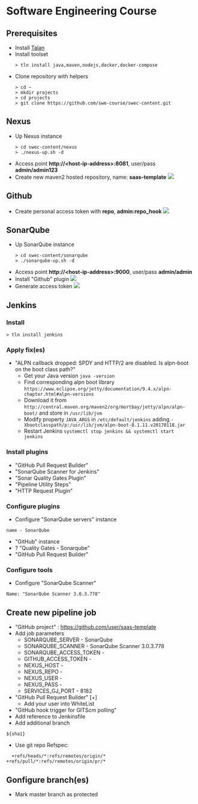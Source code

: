 # Software Engineering Course

## Prerequisites
* Install [Talan](https://github.com/project-talan/talan-core)
* Install toolset
  ```
  > tln install java,maven,nodejs,docker,docker-compose
  ```
* Clone repository with helpers
  ```
  > cd ~
  > mkdir projects
  > cd projects
  > git clone https://github.com/swe-course/swec-content.git
  ```

## Nexus
* Up Nexus instance
  ```
  > cd swec-content/nexus
  > ./nexus-up.sh -d
  ```
* Access point **http://\<host-ip-address\>:8081**, user/pass **admin/admin123**
* Create new maven2 hosted repository, name: **saas-template**
  ![](https://raw.githubusercontent.com/swe-course/swec-content/master/imgs/nexus-maven-repo.png)

## Github
* Create personal access token with **repo**, **admin:repo_hook**
  ![](https://raw.githubusercontent.com/swe-course/swec-content/master/imgs/github-token.png)


## SonarQube
* Up SonarQube instance
  ```
  > cd swec-content/sonarqube
  > ./sonarqube-up.sh -d
  ```
* Access point **http://\<host-ip-address\>:9000**, user/pass **admin/admin**
* Install "Github" plugin
  ![](https://raw.githubusercontent.com/swe-course/swec-content/master/imgs/sonar-github.png)
* Generate access token
  ![](https://raw.githubusercontent.com/swe-course/swec-content/master/imgs/sonar-token.png)



## Jenkins
### Install
```
> tln install jenkins
```

### Apply fix(es)
* "ALPN callback dropped: SPDY and HTTP/2 are disabled. Is alpn-boot on the boot class path?"
  * Get your Java version ```java -version```
  * Find corresponding alpn boot library ```https://www.eclipse.org/jetty/documentation/9.4.x/alpn-chapter.html#alpn-versions```
  * Download it from ```http://central.maven.org/maven2/org/mortbay/jetty/alpn/alpn-boot/``` and store in ```/usr/lib/jvm```
  * Modify property ```JAVA_ARGS``` in ```/etc/default/jenkins``` adding ```-Xbootclasspath/p:/usr/lib/jvm/alpn-boot-8.1.11.v20170118.jar```
  * Restart Jenkins ```systemctl stop jenkins && systemctl start jenkins```

### Install plugins
* "GitHub Pull Request Builder"
* "SonarQube Scanner for Jenkins"
* "Sonar Quality Gates Plugin"
* "Pipeline Utility Steps"
* "HTTP Request Plugin"

### Configure plugins
* Configure "SonarQube servers" instance
```
name - SonarQube
```
* "GitHub" instance
* ? "Quality Gates - Sonarqube"
* "GitHub Pull Request Builder"

### Configure tools
* Configure "SonarQube Scanner"
 ```
Name: "SonarQube Scanner 3.0.3.778"
```


## Create new pipeline job
* "GitHub project" : https://github.com/user/saas-template
* Add job parameters
  * SONARQUBE_SERVER - SonarQube
  * SONARQUBE_SCANNER - SonarQube Scanner 3.0.3.778
  * SONARQUBE_ACCESS_TOKEN - 
  * GITHUB_ACCESS_TOKEN -
  * NEXUS_HOST - 
  * NEXUS_REPO - 
  * NEXUS_USER - 
  * NEXUS_PASS - 
  * SERVICES_GJ_PORT - 8182
* "GitHub Pull Request Builder" \[+\]
  * Add your user into WhiteList
* "GitHub hook trigger for GITScm polling"  
* Add reference to Jenkinsfile
* Add additional branch
```
${sha1}
```
* Use git repo Refspec:
```
  +refs/heads/*:refs/remotes/origin/* +refs/pull/*:refs/remotes/origin/pr/*
 ```
## Gonfigure branch(es)
* Mark master branch as protected
